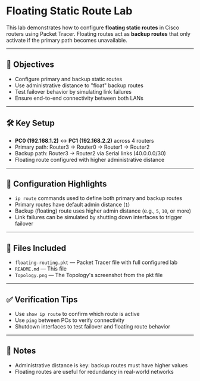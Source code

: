 # Floating Static Route Lab

This lab demonstrates how to configure **floating static routes** in Cisco routers using Packet Tracer. Floating routes act as **backup routes** that only activate if the primary path becomes unavailable.

---

## 🎯 Objectives

- Configure primary and backup static routes
- Use administrative distance to "float" backup routes
- Test failover behavior by simulating link failures
- Ensure end-to-end connectivity between both LANs

---

## 🛠️ Key Setup

- **PC0 (192.168.1.2)** ↔ **PC1 (192.168.2.2)** across 4 routers  
- Primary path: Router3 → Router0 → Router1 → Router2  
- Backup path: Router3 → Router2 via Serial links (40.0.0.0/30)  
- Floating route configured with higher administrative distance

---

## 🔧 Configuration Highlights

- `ip route` commands used to define both primary and backup routes
- Primary routes have default admin distance (`1`)
- Backup (floating) route uses higher admin distance (e.g., `5`, `10`, or more)
- Link failures can be simulated by shutting down interfaces to trigger failover

---

## 📁 Files Included

- `floating-routing.pkt` — Packet Tracer file with full configured lab
- `README.md` — This file
- `Topology.png` — The Topology's screenshot from the pkt file
---

## ✅ Verification Tips

- Use `show ip route` to confirm which route is active
- Use `ping` between PCs to verify connectivity
- Shutdown interfaces to test failover and floating route behavior

---

## 📌 Notes

- Administrative distance is key: backup routes must have higher values
- Floating routes are useful for redundancy in real-world networks



